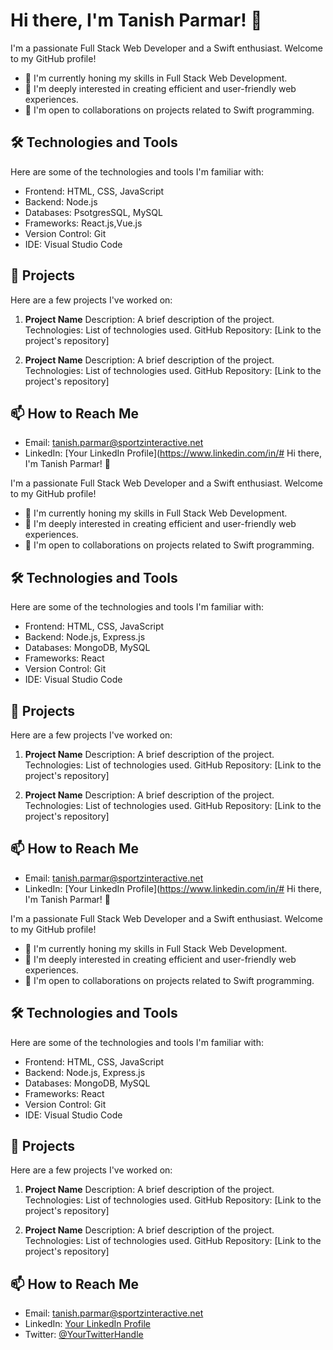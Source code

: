 # Hi there, I'm Tanish Parmar! 👋

I'm a passionate Full Stack Web Developer and a Swift enthusiast. Welcome to my GitHub profile!

- 🌱 I'm currently honing my skills in Full Stack Web Development.
- 👀 I'm deeply interested in creating efficient and user-friendly web experiences.
- 💞️ I'm open to collaborations on projects related to Swift programming.

## 🛠️ Technologies and Tools

Here are some of the technologies and tools I'm familiar with:

- Frontend: HTML, CSS, JavaScript
- Backend: Node.js
- Databases: PsotgresSQL, MySQL
- Frameworks: React.js,Vue.js
- Version Control: Git
- IDE: Visual Studio Code

## 🚀 Projects

Here are a few projects I've worked on:

1. **Project Name**
   Description: A brief description of the project.
   Technologies: List of technologies used.
   GitHub Repository: [Link to the project's repository]

2. **Project Name**
   Description: A brief description of the project.
   Technologies: List of technologies used.
   GitHub Repository: [Link to the project's repository]

## 📫 How to Reach Me

- Email: tanish.parmar@sportzinteractive.net
- LinkedIn: [Your LinkedIn Profile](https://www.linkedin.com/in/# Hi there, I'm Tanish Parmar! 👋

I'm a passionate Full Stack Web Developer and a Swift enthusiast. Welcome to my GitHub profile!

- 🌱 I'm currently honing my skills in Full Stack Web Development.
- 👀 I'm deeply interested in creating efficient and user-friendly web experiences.
- 💞️ I'm open to collaborations on projects related to Swift programming.

## 🛠️ Technologies and Tools

Here are some of the technologies and tools I'm familiar with:

- Frontend: HTML, CSS, JavaScript
- Backend: Node.js, Express.js
- Databases: MongoDB, MySQL
- Frameworks: React
- Version Control: Git
- IDE: Visual Studio Code

## 🚀 Projects

Here are a few projects I've worked on:

1. **Project Name**
   Description: A brief description of the project.
   Technologies: List of technologies used.
   GitHub Repository: [Link to the project's repository]

2. **Project Name**
   Description: A brief description of the project.
   Technologies: List of technologies used.
   GitHub Repository: [Link to the project's repository]

## 📫 How to Reach Me

- Email: tanish.parmar@sportzinteractive.net
- LinkedIn: [Your LinkedIn Profile](https://www.linkedin.com/in/# Hi there, I'm Tanish Parmar! 👋

I'm a passionate Full Stack Web Developer and a Swift enthusiast. Welcome to my GitHub profile!

- 🌱 I'm currently honing my skills in Full Stack Web Development.
- 👀 I'm deeply interested in creating efficient and user-friendly web experiences.
- 💞️ I'm open to collaborations on projects related to Swift programming.

## 🛠️ Technologies and Tools

Here are some of the technologies and tools I'm familiar with:

- Frontend: HTML, CSS, JavaScript
- Backend: Node.js, Express.js
- Databases: MongoDB, MySQL
- Frameworks: React
- Version Control: Git
- IDE: Visual Studio Code

## 🚀 Projects

Here are a few projects I've worked on:

1. **Project Name**
   Description: A brief description of the project.
   Technologies: List of technologies used.
   GitHub Repository: [Link to the project's repository]

2. **Project Name**
   Description: A brief description of the project.
   Technologies: List of technologies used.
   GitHub Repository: [Link to the project's repository]

## 📫 How to Reach Me

- Email: tanish.parmar@sportzinteractive.net
- LinkedIn: [Your LinkedIn Profile](https://www.linkedin.com/in/tanish-parmar-b9279b1aa)
- Twitter: [@YourTwitterHandle](https://twitter.com/im_Tparmar)



<!---
tanish-si/tanish-si is a ✨ special ✨ repository because its `README.md` (this file) appears on your GitHub profile.
You can click the Preview link to take a look at your changes.
--->
